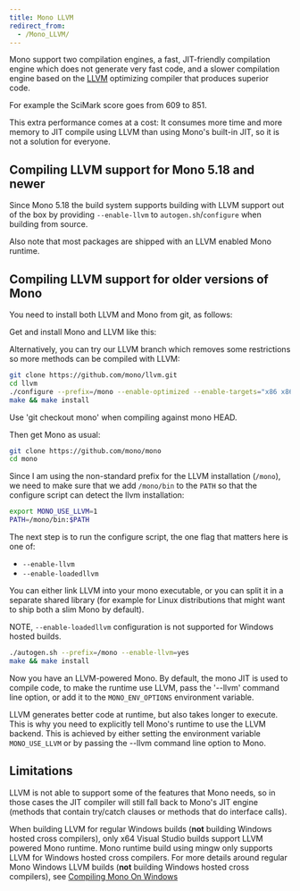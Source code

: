 ```yaml
---
title: Mono LLVM
redirect_from:
  - /Mono_LLVM/
---
```


Mono support two compilation engines, a fast, JIT-friendly compilation engine which does not generate very fast code, and a slower compilation engine based on the [LLVM](http://llvm.org/) optimizing compiler that produces superior code.

For example the SciMark score goes from 609 to 851.

This extra performance comes at a cost: It consumes more time and more memory to JIT compile using LLVM than using Mono's built-in JIT, so it is not a solution for everyone.

## Compiling LLVM support for Mono 5.18 and newer

Since Mono 5.18 the build system supports building with LLVM support out of the box by providing `--enable-llvm` to `autogen.sh`/`configure` when building from source.

Also note that most packages are shipped with an LLVM enabled Mono runtime.

## Compiling LLVM support for older versions of Mono

You need to install both LLVM and Mono from git, as follows:

Get and install Mono and LLVM like this:

Alternatively, you can try our LLVM branch which removes some restrictions so more methods can be compiled with LLVM:

``` bash
git clone https://github.com/mono/llvm.git
cd llvm
./configure --prefix=/mono --enable-optimized --enable-targets="x86 x86_64"
make && make install
```

Use 'git checkout mono' when compiling against mono HEAD.

Then get Mono as usual:

``` bash
git clone https://github.com/mono/mono
cd mono
```

Since I am using the non-standard prefix for the LLVM installation (`/mono`), we need to make sure that we add `/mono/bin` to the `PATH` so that the configure script can detect the llvm installation:

``` bash
export MONO_USE_LLVM=1
PATH=/mono/bin:$PATH
```

The next step is to run the configure script, the one flag that matters here is one of:

-   `--enable-llvm`
-   `--enable-loadedllvm`

You can either link LLVM into your mono executable, or you can split it in a separate shared library (for example for Linux distributions that might want to ship both a slim Mono by default).

NOTE, `--enable-loadedllvm` configuration is not supported for Windows hosted builds.

``` bash
./autogen.sh --prefix=/mono --enable-llvm=yes
make && make install
```

Now you have an LLVM-powered Mono. By default, the mono JIT is used to compile code, to make the runtime use LLVM, pass the '--llvm' command line option, or add it to the `MONO_ENV_OPTIONS` environment variable.

LLVM generates better code at runtime, but also takes longer to execute. This is why you need to explicitly tell Mono's runtime to use the LLVM backend. This is achieved by either setting the environment variable `MONO_USE_LLVM` or by passing the --llvm command line option to Mono.

## Limitations

LLVM is not able to support some of the features that Mono needs, so in those cases the JIT compiler will still fall back to Mono's JIT engine (methods that contain try/catch clauses or methods that do interface calls).

When building LLVM for regular Windows builds (**not** building Windows hosted cross compilers), only x64 Visual Studio builds support LLVM powered Mono runtime. Mono runtime build using mingw only supports LLVM for Windows hosted cross compilers. For more details around regular Mono Windows LLVM builds (**not** building Windows hosted cross compilers), see [Compiling Mono On Windows](/docs/compiling-mono/windows/)
